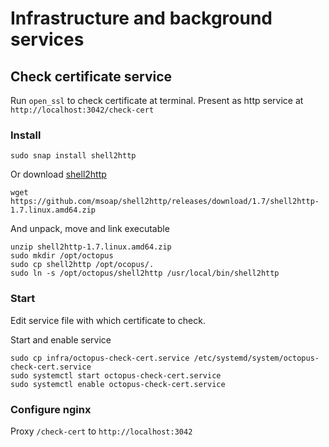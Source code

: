 # Infrastructure and background services 

## Check certificate service
Run `open_ssl` to check certificate at terminal. Present as http service at `http://localhost:3042/check-cert`

### Install
```
sudo snap install shell2http
```

Or download [shell2http](https://github.com/msoap/shell2http)

```
wget https://github.com/msoap/shell2http/releases/download/1.7/shell2http-1.7.linux.amd64.zip
```

And unpack, move and link executable

```
unzip shell2http-1.7.linux.amd64.zip
sudo mkdir /opt/octopus
sudo cp shell2http /opt/ocopus/.
sudo ln -s /opt/octopus/shell2http /usr/local/bin/shell2http
```

### Start
Edit service file with which certificate to check.

Start and enable service
```
sudo cp infra/octopus-check-cert.service /etc/systemd/system/octopus-check-cert.service
sudo systemctl start octopus-check-cert.service
sudo systemctl enable octopus-check-cert.service
```

### Configure nginx
Proxy `/check-cert` to `http://localhost:3042`